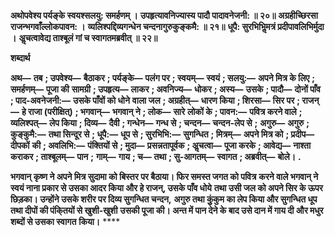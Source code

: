 **अथोपवेश्य पर्यङ्के स्वयश्सलयु: समर्हणम् ।** **उपहृत्यावनिज्यास्य पादौ पादावनेजनी: ॥ २०॥** **अग्रहीच्छिरसा राजन्भगवाँल्लोकपावन: ।** **व्यलिश्पद्दिव्यगन्धेन चन्दनागुरुकुङ्कमै: ॥ २१॥** **धूपै: सुरभिभिॢमत्रं प्रदीपावलिभिर्मुदा ।** **अॢचत्वावेद्य ताश्बूलं गां च स्वागतमब्रवीत् ॥ २२॥** 

**शब्दार्थ** 

**अथ—** **तब** **; उपवेश्य—** **बैठाकर** **; पर्यङ्के—** **पलंग पर** **; स्वयम्—** **स्वयं** **; सलयु:—** **अपने मित्र के लिए** **; समर्हणम्—** **पूजा की** **सामग्री** **; उपहृत्य—** **लाकर** **; अवनिज्य—** **धोकर** **; अस्य—** **उसके** **; पादौ—** **दोनों पाँव** **; पाद-अवनेजनी:—** **उसके पाँवों को धोने** **वाला जल** **; अग्रहीत्—** **धारण किया** **; शिरसा—** **सिर पर** **; राजन्—** **हे राजा (परीक्षित्)** **; भगवान्—** **भगवान् ने** **; लोक—** **सारे** **लोकों के** **; पावन:—** **पवित्र करने वाले** **; व्यलिश्पत्—** **लेप किया** **; दिव्य—** **दैवी** **; गन्धेन—** **गन्ध से** **; चन्दन—** **चन्दन-लेप से** **;** **अगुरु—** **अगुरु** **; कुङ्कुमै:—** **तथा सिन्दूर से** **; धूपै:—** **धूप से** **; सुरभिभि:—** **सुगन्धित** **; मित्रम्—** **अपने मित्र को** **; प्रदीप—** **दीपकों** **की** **; अवलिभि:—** **पंक्तियों से** **; मुदा—** **प्रसन्नतापूर्वक** **; अॢचत्वा—** **पूजा करके** **; आवेद्य—** **नाश्ता कराकर** **; ताश्बूलम्—** **पान** **;** **गाम्—** **गाय** **; च—** **तथा** **; सु-आगतम्—** **स्वागत** **; अब्रवीत्—** **बोले।** **.** 

**भगवान् कृष्ण ने अपने मित्र सुदामा को बिस्तर पर बैठाया। फिर समस्त जगत को पवित्र** **करने वाले भगवान् ने स्वयं नाना प्रकार से उसका आदर किया और हे राजन्, उसके पाँव धोये** **तथा उसी जल को अपने सिर के ऊपर छिड़का। उन्होंने उसके शरीर पर दिव्य सुगन्धित चन्दन,** **अगुरु तथा कुुंकुम का लेप किया और सुगन्धित धूप तथा दीपों की पंकि्तयों से खुशी-खुशी** **उसकी पूजा की। अन्त में पान देने के बाद उसे दान में गाय दी और मधुर शब्दों से उसका स्वागत** **किया।** **** 